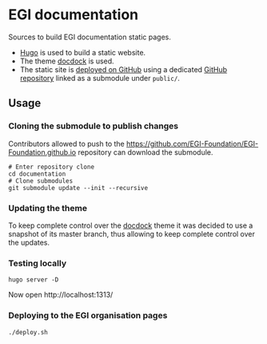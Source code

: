 # EGI documentation

Sources to build EGI documentation static pages.

* [Hugo](https://gohugo.io/) is used to build a static website.
* The theme [docdock](https://docdock.netlify.com/) is used.
* The static site is [deployed on GitHub](https://gohugo.io/hosting-and-deployment/hosting-on-github/) using a dedicated [GitHub repository](https://github.com/EGI-Foundation/EGI-Foundation.github.io) linked as a submodule under `public/`.

## Usage

### Cloning the submodule to publish changes

Contributors allowed to push to the
https://github.com/EGI-Foundation/EGI-Foundation.github.io repository can
download the submodule.

```console
# Enter repository clone
cd documentation
# Clone submodules
git submodule update --init --recursive
```

### Updating the theme

To keep complete control over the [docdock](https://docdock.netlify.com/) theme it was
decided to use a snapshot of its master branch, thus allowing to keep complete
control over the updates.

### Testing locally

```console
hugo server -D
```

Now open http://localhost:1313/

### Deploying to the EGI organisation pages

```console
./deploy.sh
```
